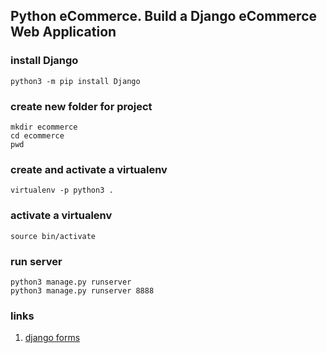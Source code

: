 ## Python eCommerce. Build a Django eCommerce Web Application

### install Django
```
python3 -m pip install Django
```

### create new folder for project
```
mkdir ecommerce
cd ecommerce
pwd
```

### create and activate a virtualenv
```
virtualenv -p python3 .
```

### activate a virtualenv
```
source bin/activate
```

### run server
```
python3 manage.py runserver
python3 manage.py runserver 8888
```

### links

1. [django forms](https://docs.djangoproject.com/en/3.1/ref/forms/fields/)

